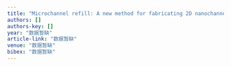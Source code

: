 ```yaml
---
title: "Microchannel refill: A new method for fabricating 2D nanochannels in polymer substrates"
authors: []
authors-key: []
year: "数据暂缺"
article-link: "数据暂缺"
venue: "数据暂缺"
bibex: "数据暂缺"
---
```


